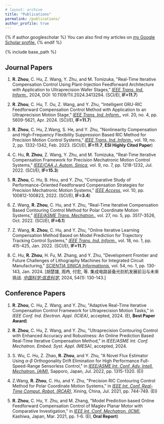 ```yaml
---
# layout: archive
title: "Publications"
permalink: /publications/
author_profile: true
---
```


{% if author.googlescholar %}
  You can also find my articles on <u><a href="{{author.googlescholar}}">my Google Scholar profile</a>.</u>
{% endif %}

{% include base_path %}

Journal Papers
-----
1. **R. Zhou**, C. Hu, Z. Wang, Y. Zhu, and M. Tomizuka, "Real-Time Iterative Compensation Control Using Plant-Injection Feedforward Architecture with Application to Ultraprecision Wafer Stages," [*IEEE Trans. Ind. Inform.*](https://ieeexplore.ieee.org/document/10594747), 2024, DOI: 10.1109/TII.2024.3413294. (SCI/EI, **IF=11.7**)

1. **R. Zhou**, C. Hu, T. Ou, Z. Wang, and Y. Zhu, "Intelligent GRU-RIC Feedforward Compensation Control Method with Application to an Ultraprecision Motion Stage," [*IEEE Trans. Ind. Inform.*](https://ieeexplore.ieee.org/document/10350005), vol. 20, no. 4, pp. 5609-5621, Apr. 2024. (SCI/EI, **IF=11.7**)

1. **R. Zhou**, C. Hu, Z.Wang, S. He, and Y. Zhu, "Nonlinearity Compensation and High-Frequency Flexibility Suppression Based RIC Method for Precision Motion Control Systems," [*IEEE Trans. Ind. Inform.*](https://ieeexplore.ieee.org/document/9735319), vol. 19, no. 2, pp. 1332-1342, Feb. 2023. (SCI/EI, **IF=11.7**, **ESI Highly Cited Paper**)

1. C. Hu, **R. Zhou**, Z. Wang, Y. Zhu, and M. Tomizuka, "Real-Time Iterative Compensation Framework for Precision Mechatronic Motion Control Systems," [*IEEE/CAA J. Autom. Sinica*](https://ieeexplore.ieee.org/abstract/document/9812529), vol. 9, no. 7, pp. 1218-1232, Jul. 2022. (SCI/EI, **IF=15.3**)

1. **R. Zhou**, C. Hu, B. Hou, and Y. Zhu, "Comparative Study of Performance-Oriented Feedforward Compensation Strategies for Precision Mechatronic Motion Systems," [*IEEE Access*](https://ieeexplore.ieee.org/abstract/document/9893809), vol. 10, pp. 100812-100823, 2022. (SCI/EI, **IF=3.4**)

1. Z. Wang, **R. Zhou**, C. Hu, and Y. Zhu, "Real-Time Iterative Compensation Based Contouring Control Method for Polar Coordinate Motion Systems," [*IEEE/ASME Trans. Mechatron.*](https://ieeexplore.ieee.org/abstract/document/9695427), vol. 27, no. 5, pp. 3517-3526, Oct. 2022. (SCI/EI, **IF=6.1**)

1. Z. Wang, **R. Zhou**, C. Hu, and Y. Zhu, "Online Iterative Learning Compensation Method Based on Model Prediction for Trajectory Tracking Control Systems," [*IEEE Trans. Ind. Inform.*](https://ieeexplore.ieee.org/abstract/document/9444877), vol. 18, no. 1, pp. 415-425, Jan. 2022. (SCI/EI, **IF=11.7**)

1. C. Hu, **R. Zhou**, H. Fu, M. Zhang, and Y. Zhu, "Development Frontier and Future Challenges of Lithography Machines for Integrated Circuit Manufacturing," [*SCIENTIA SINICA Informationis*](https://www.sciengine.com/SSI/doi/10.1360/SSI-2023-0378), vol. 54, no. 1, pp. 130-143, Jan. 2024. [胡楚雄, 周冉, 付宏, 等. 集成电路装备光刻机发展前沿与未来挑战. [*中国科学:信息科学*](https://www.sciengine.com/SSI/doi/10.1360/SSI-2023-0378), 2024, 54(1): 130-143.]

Conference Papers
-----
1. **R. Zhou**, C. Hu, Z. Wang, and Y. Zhu, "Adaptive Real-Time Iterative Compensation Control Framework for Ultraprecision Motion Tasks," in *IEEE Conf. Ind. Electron. Appl. (ICIEA)*, accepted, 2024. (EI, **Best Paper Award**)

1. **R. Zhou**, C. Hu, Z. Wang, and Y. Zhu, "Ultraprecision Contouring Control with Enhanced Accuracy and Robustness: An Online Prediction Based Real-Time Iterative Compensation Method," in *IEEE/ASME Int. Conf. Mechatron. Embed. Syst. Appl. (MESA)*, accepted, 2024.

1. S. Wu, C. Hu, Z. Zhao, **R. Zhou**, and Y. Zhu, "A Novel Flux Estimator Using $\alpha$-$\beta$ Orthogonality Drift Elimination for High Performance Full-Speed-Range Sensorless Control," in [*IEEE/ASME Int. Conf. Adv. Intell. Mechatron. (AIM)*](https://ieeexplore.ieee.org/abstract/document/9863297), Sapporo, Japan, Jul. 2022, pp. 1315-1320. (EI)

1. Z.Wang, **R. Zhou**, C. Hu, and Y. Zhu, "Precision RIC Contouring Control Method for Polar Coordinate Motion Systems," in [*IEEE Int. Conf. Real-Time Comput. Robot. (RCAR)*](https://ieeexplore.ieee.org/abstract/document/9517613), Xining, China, Jul. 2021, pp. 744-749. (EI)

1. **R. Zhou**, C. Hu, Y. Zhu, and M. Zhang, "Model Prediction based Online Feedforward Compensation Control of Maglev Planar Motor with Comparative Investigation," in [*IEEE Int. Conf. Mechatron. (ICM)*](https://ieeexplore.ieee.org/abstract/document/9385613), Kashiwa, Japan, Mar. 2021, pp. 1-6. (EI, **Oral Report**)